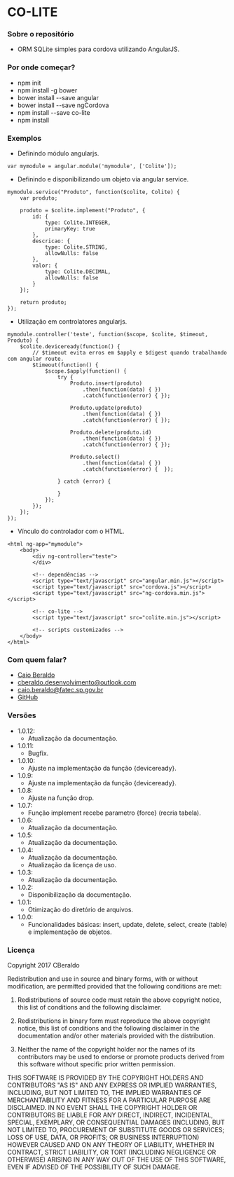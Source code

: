 # CO-LITE #

### Sobre o repositório ###

* ORM SQLite simples para cordova utilizando AngularJS.

### Por onde começar? ###

* npm init
* npm install -g bower
* bower install --save angular
* bower install --save ngCordova
* npm install --save co-lite
* npm install

### Exemplos ###

* Definindo módulo angularjs.

```
var mymodule = angular.module('mymodule', ['Colite']);
```

* Definindo e disponibilizando um objeto via angular service.

```
mymodule.service("Produto", function($colite, Colite) {
    var produto;

    produto = $colite.implement("Produto", {
        id: {
            type: Colite.INTEGER,
            primaryKey: true
        },
        descricao: {
            type: Colite.STRING,
            allowNulls: false
        },
        valor: {
            type: Colite.DECIMAL,
            allowNulls: false
        }
    });

    return produto;
});
```

* Utilização em controlatores angularjs.

```
mymodule.controller('teste', function($scope, $colite, $timeout, Produto) {
    $colite.deviceready(function() {
        // $timeout evita erros em $apply e $digest quando trabalhando com angular route.
        $timeout(function() {
            $scope.$apply(function() {
                try {
                    Produto.insert(produto)
                        .then(function(data) { })
                        .catch(function(error) { });

                    Produto.update(produto)
                        .then(function(data) { })
                        .catch(function(error) { });

                    Produto.delete(produto.id)
                        .then(function(data) { })
                        .catch(function(error) { });

                    Produto.select()
                        .then(function(data) { })
                        .catch(function(error) {  });
                
                } catch (error) {

                }
            });
        });
    });
});
```

* Vínculo do controlador com o HTML.

```
<html ng-app="mymodule">
    <body>
        <div ng-controller="teste">
        </div>

        <!-- dependências -->
        <script type="text/javascript" src="angular.min.js"></script>
        <script type="text/javascript" src="cordova.js"></script>
        <script type="text/javascript" src="ng-cordova.min.js"></script>

        <!-- co-lite -->
        <script type="text/javascript" src="colite.min.js"></script>

        <!-- scripts customizados -->
    </body>
</html>
```

### Com quem falar? ###

* [Caio Beraldo](https://cberaldodesenvolvimento.wordpress.com/)
* cberaldo.desenvolvimento@outlook.com
* caio.beraldo@fatec.sp.gov.br
* [GitHub](https://github.com/CBeraldo/co-lite)

### Versões ###

* 1.0.12:
    - Atualização da documentação.
* 1.0.11:
    - Bugfix.
* 1.0.10:
    - Ajuste na implementação da função {deviceready}.
* 1.0.9:
    - Ajuste na implementação da função {deviceready}.
* 1.0.8:
    - Ajuste na função drop.
* 1.0.7:
    - Função implement recebe parametro {force} (recria tabela).
* 1.0.6:
    - Atualização da documentação.
* 1.0.5:
    - Atualização da documentação.
* 1.0.4:
    - Atualização da documentação.
    - Atualização da licença de uso.
* 1.0.3:
    - Atualização da documentação.
* 1.0.2:
    - Disponibilização da documentação.
* 1.0.1:
    - Otimização do diretório de arquivos.
* 1.0.0:
    - Funcionalidades básicas: insert, update, delete, select, create (table) e implementação de objetos.

### Licença ###

Copyright 2017 CBeraldo

Redistribution and use in source and binary forms, with or without modification, are permitted provided that the following conditions are met:

1. Redistributions of source code must retain the above copyright notice, this list of conditions and the following disclaimer.

2. Redistributions in binary form must reproduce the above copyright notice, this list of conditions and the following disclaimer in the documentation and/or other materials provided with the distribution.

3. Neither the name of the copyright holder nor the names of its contributors may be used to endorse or promote products derived from this software without specific prior written permission.

THIS SOFTWARE IS PROVIDED BY THE COPYRIGHT HOLDERS AND CONTRIBUTORS "AS IS" AND ANY EXPRESS OR IMPLIED WARRANTIES, INCLUDING, BUT NOT LIMITED TO, THE IMPLIED WARRANTIES OF MERCHANTABILITY AND FITNESS FOR A PARTICULAR PURPOSE ARE DISCLAIMED. IN NO EVENT SHALL THE COPYRIGHT HOLDER OR CONTRIBUTORS BE LIABLE FOR ANY DIRECT, INDIRECT, INCIDENTAL, SPECIAL, EXEMPLARY, OR CONSEQUENTIAL DAMAGES (INCLUDING, BUT NOT LIMITED TO, PROCUREMENT OF SUBSTITUTE GOODS OR SERVICES; LOSS OF USE, DATA, OR PROFITS; OR BUSINESS INTERRUPTION) HOWEVER CAUSED AND ON ANY THEORY OF LIABILITY, WHETHER IN CONTRACT, STRICT LIABILITY, OR TORT (INCLUDING NEGLIGENCE OR OTHERWISE) ARISING IN ANY WAY OUT OF THE USE OF THIS SOFTWARE, EVEN IF ADVISED OF THE POSSIBILITY OF SUCH DAMAGE.